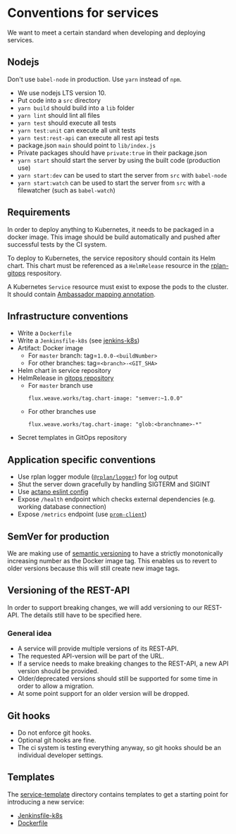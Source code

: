 # Conventions for services

We want to meet a certain standard when developing and deploying services.

## Nodejs

Don't use `babel-node` in production. Use `yarn` instead of `npm`.

* We use nodejs LTS version 10.
* Put code into a `src` directory
* `yarn build` should build into a `lib` folder
* `yarn lint` should lint all files
* `yarn test` should execute all tests
* `yarn test:unit` can execute all unit tests
* `yarn test:rest-api` can execute all rest api tests
* package.json `main` should point to `lib/index.js`
* Private packages should have `private:true` in their package.json
* `yarn start` should start the server by using the built code (production use)
* `yarn start:dev` can be used to start the server from `src` with `babel-node`
* `yarn start:watch` can be used to start the server from `src` with a filewatcher (such as `babel-watch`)

## Requirements

In order to deploy anything to Kubernetes, it needs to be packaged in a docker image.
This image should be build automatically and pushed after successful tests by the CI system.

To deploy to Kubernetes, the service repository should contain its Helm chart.
This chart must be referenced as a `HelmRelease` resource in the [rplan-gitops](https://github.com/actano/rplan-gitops) respository.

A Kubernetes `Service` resource must exist to expose the pods to the cluster.
It should contain [Ambassador mapping annotation](https://www.getambassador.io/reference/mappings/).

## Infrastructure conventions

* Write a `Dockerfile`
* Write a `Jenkinsfile-k8s` (see [jenkins-k8s](https://github.com/actano/jenkins-k8s))
* Artifact: Docker image
    * For `master` branch: tag=`1.0.0-<buildNumber>`
    * For other branches: tag=`<branch>-<GIT_SHA>`
* Helm chart in service repository
* HelmRelease in [gitops repository](https://github.com/actano/rplan-gitops)
    * For `master` branch use
        ```
        flux.weave.works/tag.chart-image: "semver:~1.0.0"
        ```
    * For other branches use
        ```
        flux.weave.works/tag.chart-image: "glob:<branchname>-*"
        ```
* Secret templates in GitOps repository

## Application specific conventions

* Use rplan logger module ([`@rplan/logger`](https://github.com/actano/rplan-logger)) for log output
* Shut the server down gracefully by handling SIGTERM and SIGINT
* Use [actano eslint config](https://github.com/actano/javascript)
* Expose `/health` endpoint which checks external dependencies (e.g. working database connection)
* Expose `/metrics` endpoint (use [`prom-client`](https://www.npmjs.com/package/prom-client))

## SemVer for production

We are making use of [semantic versioning](https://semver.org/) to have a strictly monotonically increasing number as the Docker image tag.
This enables us to revert to older versions because this will still create new image tags.

## Versioning of the REST-API
In order to support breaking changes, we will add versioning to our REST-API. 
The details still have to be specified here.

### General idea
- A service will provide multiple versions of its REST-API. 
- The requested API-version will be part of the URL.
- If a service needs to make breaking changes to the REST-API, a new  API version should be provided.
- Older/deprecated versions should still be supported for some time in order to allow a migration. 
- At some point support for an older version will be dropped.

## Git hooks 

* Do not enforce git hooks. 
* Optional git hooks are fine.
* The ci system is testing everything anyway, so git hooks should be an individual developer settings.

## Templates

The [service-template](./service-template) directory contains templates to get a starting point for
introducing a new service:
* [Jenkinsfile-k8s](./service-template/Jenkinsfile-k8s)
* [Dockerfile](./service-template/Dockerfile)
